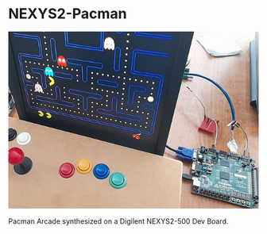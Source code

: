 # NEXYS2-Pacman
![Model](NEXYS2-Pacman.jpg)

Pacman Arcade synthesized on a Digilent NEXYS2-500 Dev Board.
